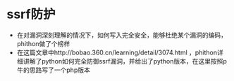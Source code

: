 # ssrf防护
* 在对漏洞深刻理解的情况下，如何写入完全安全，能够杜绝某个漏洞的编码，phithon做了个榜样
* 在这篇文章中http://bobao.360.cn/learning/detail/3074.html ，phithon详细讲解了python如何完全防御ssrf漏洞，并给出了python版本，在这里按照p牛的思路写了一个php版本

